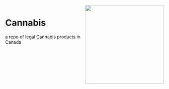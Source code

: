 <img height='250' align='right' src='https://user-images.githubusercontent.com/55933131/149836858-db1f3d60-8bb3-4fd7-8036-052ee140b7c8.png'>


# Cannabis
a repo of legal Cannabis products in Canada
